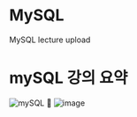 # MySQL
 MySQL lecture upload

# mySQL 강의 요약
![mySQL 🤖](https://user-images.githubusercontent.com/55613547/180594050-dad6736f-46e8-4092-8e44-725b3f2ec07e.jpg)
![image](https://user-images.githubusercontent.com/55613547/181298349-96c41e9c-b7c9-4575-83b8-dc60aec981da.png)
